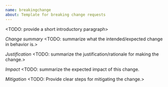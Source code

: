 ```yaml
---
name: breakingchange
about: Template for breaking change requests
---
```


<TODO: provide a short introductory paragraph>

*Change summary* 
<TODO: summarize what the intended/expected change in behavior is.>

*Justification*
<TODO: summarize the justification/rationale for making the change.>

*Impact*
<TODO: summarize the expected impact of this change.

*Mitigation*
<TODO: Provide clear steps for mitigating the change.>
